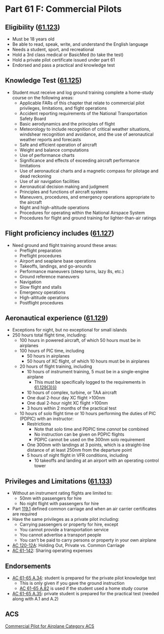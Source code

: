 # Part 61 F: Commercial Pilots

## Eligibility ([61.123](/_references/14-CFR/61.123))

- Must be 18 years old
- Be able to read, speak, write, and understand the English language
- Needs a student, sport, and recreational
- Hold a 3rd class medical or BasicMed (to take the test)
- Hold a private pilot certificate issued under part 61
- Endorsed and pass a practical and knowledge test

## Knowledge Test ([61.125](/_references/14-CFR/61.125))

- Student must receive and log ground training complete a home-study course on the following areas:
  - Applicable FARs of this chapter that relate to commercial pilot privileges, limitations, and flight operations
  - Accident reporting requirements of the National Transportation Safety Board
  - Basic aerodynamics and the principles of flight
  - Meteorology to include recognition of critical weather situations, windshear recognition and avoidance, and the use of aeronautical weather reports and forecasts
  - Safe and efficient operation of aircraft
  - Weight and balance computations
  - Use of performance charts
  - Significance and effects of exceeding aircraft performance limitations
  - Use of aeronautical charts and a magnetic compass for pilotage and dead reckoning
  - Use of air navigation facilities
  - Aeronautical decision making and judgment
  - Principles and functions of aircraft systems
  - Maneuvers, procedures, and emergency operations appropriate to the aircraft
  - Night and high-altitude operations
  - Procedures for operating within the National Airspace System
  - Procedures for flight and ground training for lighter-than-air ratings

## Flight proficiency includes ([61.127](/_references/14-CFR/61.127))

- Need ground and flight training around these areas:
  - Preflight preparation
  - Preflight procedures
  - Airport and seaplane base operations
  - Takeoffs, landings, and go-arounds
  - Performance maneuvers (steep turns, lazy 8s, etc.)
  - Ground reference maneuvers
  - Navigation
  - Slow flight and stalls
  - Emergency operations
  - High-altitude operations
  - Postflight procedures

## Aeronautical experience ([61.129](/_references/14-CFR/61.129))

- Exceptions for night, but no exceptional for small islands
- 250 hours total flight time, including:
  - 100 hours in powered aircraft, of which 50 hours must be in airplanes
  - 100 hours of PIC time, including
    - 50 hours in airplanes
    - 50 hours of XC flight, of which 10 hours must be in airplanes
  - 20 hours of flight training, including
    - 10 hours of instrument training, 5 must be in a single-engine airplane
      - This must be specifically logged to the requirements in [61.129(3)(i)](</_references/14-CFR/61.129(3)(i)>)
    - 10 hours of complex, turbine, or TAA aircraft
    - One dual 2-hour day XC flight >100nm
    - One dual 2-hour night XC flight >100nm
    - 3 hours within 2 months of the practical test
  - 10 hours of solo flight time or 10 hours performing the duties of PIC (PDPIC) with an instructor:
    - Restrictions
      - Note that solo time and PDPIC time _cannot_ be combined
      - No instruction can be given on PDPIC flights
      - PDPIC cannot be used on the 300nm solo requirement
    - One 300nm with landings at 3 points, which is a straight-line distance of at least 250nm from the departure point
    - 5 hours of night flight in VFR conditions, including
      - 10 takeoffs and landing at an airport with an operating control tower

## Privileges and Limitations ([61.133](/_references/14-CFR/61.133))

- Without an instrument rating flights are limited to:
  - 50nm with passengers for hire
  - No night flight with passengers for hire
- Part [119.1](/_references/14-CFR/119.1) defined common carriage and when an air carrier certificates are required
- Have the same privileges as a private pilot including:
  - Carrying passengers or property for hire, except
  - You cannot provide a transportation service
  - You cannot advertise a transport people
  - You can't be paid to carry persons or property in your own airplane
- [AC 120-12A](https://www.faa.gov/regulations_policies/advisory_circulars/index.cfm/go/document.information/documentID/22647): Holding Out, Private vs. Common Carriage
- [AC 61-142](https://www.faa.gov/regulations_policies/advisory_circulars/index.cfm/go/document.information/documentID/1037214): Sharing operating expenses

## Endorsements

- [AC 61-65 A.34](/_references/AC-61-65/A.34): student is prepared for the private pilot knowledge test
  - This is only given if you gave the ground instruction
  - [AC 61-65 A.82](/_references/AC-61-65/A.82) is used if the student used a home study course
- [AC 61-65 A.35](/_references/AC-61-65/A.35): private student is prepared for the practical test (needed along with A.1 and A.2)

## ACS

[Commercial Pilot for Airplane Category ACS](https://www.faa.gov/training_testing/testing/acs/commercial_airplane_acs_7.pdf)
